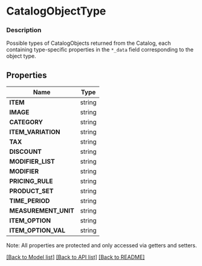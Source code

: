 # CatalogObjectType

### Description

Possible types of CatalogObjects returned from the Catalog, each containing type-specific properties in the `*_data` field corresponding to the object type.

## Properties
Name | Type
------------ | -------------
**ITEM** | string
**IMAGE** | string
**CATEGORY** | string
**ITEM_VARIATION** | string
**TAX** | string
**DISCOUNT** | string
**MODIFIER_LIST** | string
**MODIFIER** | string
**PRICING_RULE** | string
**PRODUCT_SET** | string
**TIME_PERIOD** | string
**MEASUREMENT_UNIT** | string
**ITEM_OPTION** | string
**ITEM_OPTION_VAL** | string

Note: All properties are protected and only accessed via getters and setters.

[[Back to Model list]](../../README.md#documentation-for-models) [[Back to API list]](../../README.md#documentation-for-api-endpoints) [[Back to README]](../../README.md)

